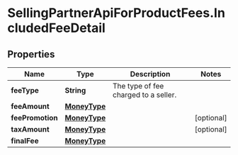 # SellingPartnerApiForProductFees.IncludedFeeDetail

## Properties

Name | Type | Description | Notes
------------ | ------------- | ------------- | -------------
**feeType** | **String** | The type of fee charged to a seller. | 
**feeAmount** | [**MoneyType**](MoneyType.md) |  | 
**feePromotion** | [**MoneyType**](MoneyType.md) |  | [optional] 
**taxAmount** | [**MoneyType**](MoneyType.md) |  | [optional] 
**finalFee** | [**MoneyType**](MoneyType.md) |  | 


